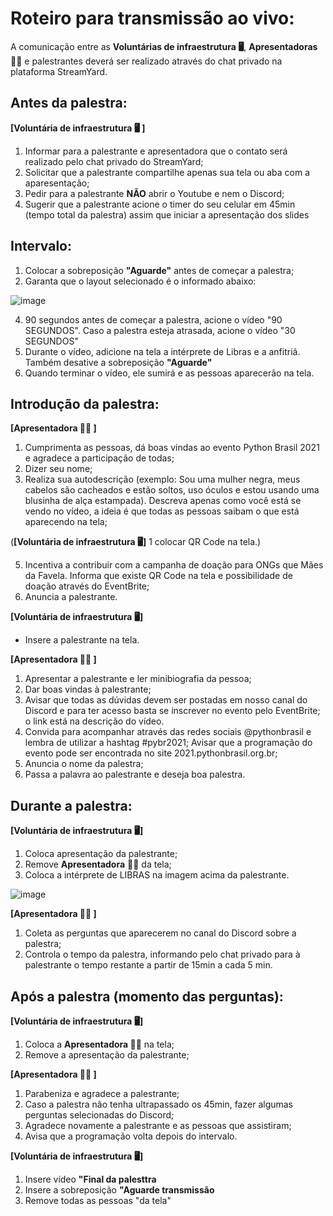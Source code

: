 # Roteiro para transmissão ao vivo:

A comunicação entre as **Voluntárias de infraestrutura :desktop_computer:**, **Apresentadoras :woman_juggling:** e palestrantes deverá ser realizado através do chat privado na plataforma StreamYard.

## Antes da palestra:

**[Voluntária de infraestrutura :desktop_computer: ]**

1. Informar para a palestrante e apresentadora que o contato será realizado pelo chat privado do StreamYard;
2. Solicitar que a palestrante compartilhe apenas sua tela ou aba com a aparesentação;
3. Pedir para a palestrante **NÃO** abrir o Youtube e nem o Discord;
4. Sugerir que a palestrante acione o timer do seu celular em 45min (tempo total da palestra) assim que iniciar a apresentação dos slides

## Intervalo:
1. Colocar a sobreposição **"Aguarde"** antes de começar a palestra;
2. Garanta que o layout selecionado é o informado abaixo:

![image](https://user-images.githubusercontent.com/7385097/136731254-2a2a7227-83f2-4805-870b-589f20f67041.png)


4. 90 segundos antes de começar a palestra, acione o vídeo "90 SEGUNDOS". Caso a palestra esteja atrasada, acione o vídeo "30 SEGUNDOS"
5. Durante o vídeo, adicione na tela a intérprete de Libras e a anfitriã. Também desative a sobreposição **"Aguarde"** 
6. Quando terminar o vídeo, ele sumirá e as pessoas aparecerão na tela.

## Introdução da palestra:

**[Apresentadora :woman_juggling: ]**
1. Cumprimenta as pessoas, dá boas vindas ao evento Python Brasil 2021 e agradece a participação de todas;
2. Dizer seu nome;
3. Realiza sua autodescrição (exemplo: Sou uma mulher negra, meus cabelos são cacheados e estão soltos, uso óculos e estou usando uma blusinha de alça estampada). Descreva apenas como você está se vendo no vídeo, a ideia é que todas as pessoas saibam o que está aparecendo na tela;

(**[Voluntária de infraestrutura :desktop_computer:]** 
1 colocar QR Code na tela.)

5. Incentiva a contribuir com a campanha de doação para ONGs que Mães da Favela. Informa que existe QR Code na tela e possibilidade de doação através do EventBrite; 
6. Anuncia a palestrante.

**[Voluntária de infraestrutura :desktop_computer:]**

- Insere a palestrante na tela.

**[Apresentadora :woman_juggling: ]**

1. Apresentar a palestrante e ler minibiografia da pessoa;
2. Dar boas vindas à palestrante;
3. Avisar que todas as dúvidas devem ser postadas em nosso canal do Discord e para ter acesso basta se inscrever no evento pelo EventBrite; o link está na descrição do vídeo.
4. Convida para acompanhar através das redes sociais @pythonbrasil e lembra de utilizar a hashtag #pybr2021;
Avisar que a programação do evento pode ser encontrada no site 2021.pythonbrasil.org.br;
5. Anuncia o nome da palestra;
6. Passa a palavra ao palestrante e deseja boa palestra.

## Durante a palestra:

**[Voluntária de infraestrutura :desktop_computer:]**
1. Coloca apresentação da palestrante;
3. Remove **Apresentadora** :woman_juggling: da tela;
4. Coloca a intérprete de LIBRAS na imagem acima da palestrante.

![image](https://github.com/pythonbrasil/pybr2021-org/blob/main/roteiros/assets/CleanShot%202021-10-11%20at%2000.34.28.gif)

**[Apresentadora :woman_juggling: ]**
1. Coleta as perguntas que aparecerem no canal do Discord sobre a palestra;
2. Controla o tempo da palestra, informando pelo chat privado para à palestrante o tempo restante a partir de 15min a cada 5 min.

## Após a palestra (momento das perguntas):

**[Voluntária de infraestrutura :desktop_computer:]**
1. Coloca a **Apresentadora :woman_juggling:** na tela; 
2. Remove a apresentação da palestrante;

**[Apresentadora :woman_juggling: ]**
1. Parabeniza e agradece a palestrante; 
2. Caso a palestra não tenha ultrapassado os 45min, fazer algumas perguntas selecionadas do Discord;
3. Agradece novamente a palestrante e as pessoas que assistiram; 
4. Avisa que a programação volta depois do intervalo.
   
**[Voluntária de infraestrutura :desktop_computer:]**
1. Insere vídeo **"Final da palesttra**
2. Insere a sobreposição **"Aguarde transmissão**
3. Remove todas as pessoas "da tela"
